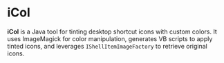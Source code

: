 # iCol

**iCol** is a Java tool for tinting desktop shortcut icons with custom colors. It uses ImageMagick for color manipulation, generates VB scripts to apply tinted icons, and leverages `IShellItemImageFactory` to retrieve original icons.